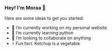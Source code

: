 ### Hey! I'm Moraa 🦒







Here are some ideas to get you started:

- 🔭 I’m currently working on my personal website
- 🌱 I’m currently learning python
- 👯 I’m looking to collaborate on anything
- ⚡ Fun fact: Ketchup is a vegetable

